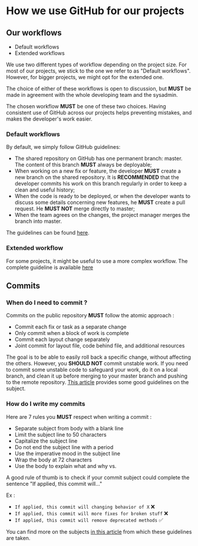 # How we use GitHub for our projects

## Our workflows

- Default workflows
- Extended workflows

We use two different types of workflow depending on the project size. For most of our projects, we stick to the one we refer to as "Default workflows". However, for bigger projects, we might opt for the extended one.

The choice of either of these workflows is open to discussion, but **MUST** be made in agreement with the whole developing team and the sysadmin.

The chosen workflow **MUST** be one of these two choices. Having consistent use of GitHub across our projects helps preventing mistakes, and makes the developer's work easier.

### Default workflows

By default, we simply follow GitHub guidelines:
- The shared repository on GitHub has one permanent branch: master. The content of this branch **MUST** always be deployable;
- When working on a new fix or feature, the developer **MUST** create a new branch on the shared repository. It is **RECOMMENDED** that the developer commits his work on this branch regularly in order to keep a clean and useful history;
- When the code is ready to be deployed, or when the developer wants to discuss some details concerning new features, he **MUST** create a pull request. He **MUST NOT** merge directly to master;
- When the team agrees on the changes, the project manager merges the branch into master.

The guidelines can be found [here](https://guides.GitHub.com/introduction/flow/).

### Extended workflow

For some projects, it might be useful to use a more complex workflow. The complete guideline is available [here](http://nvie.com/posts/a-successful-git-branching-model/)

## Commits

### When do I need to commit ?

Commits on the public repository **MUST** follow the atomic approach :
- Commit each fix or task as a separate change
- Only commit when a block of work is complete
- Commit each layout change separately
- Joint commit for layout file, code behind file, and additional resources


The goal is to be able to easily roll back a specific change, without affecting the others. However, you **SHOULD NOT** commit unstable work. If you need to commit some unstable code to safeguard your work, do it on a local branch, and clean it up before merging to your master branch and pushing to the remote repository. [This article](https://sandofsky.com/blog/git-workflow.html) provides some good guidelines on the subject.

### How do I write my commits

Here are 7 rules you **MUST** respect when writing a commit :
- Separate subject from body with a blank line
- Limit the subject line to 50 characters
- Capitalize the subject line
- Do not end the subject line with a period
- Use the imperative mood in the subject line
- Wrap the body at 72 characters
- Use the body to explain what and why vs.

A good rule of thumb is to check if your commit subject could complete the sentence "If applied, this commit will..."

Ex :
- `If applied, this commit will changing behavior of X` :x:
- `If applied, this commit will more fixes for broken stuff` :x:
- `If applied, this commit will remove deprecated methods` :white_check_mark:

You can find more on the subjects [in this article](https://chris.beams.io/posts/git-commit/) from which these guidelines are taken.
